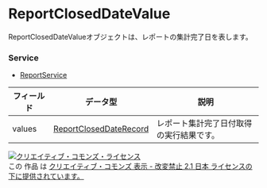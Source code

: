 # ReportClosedDateValue
ReportClosedDateValueオブジェクトは、レポートの集計完了日を表します。
### Service
+ [ReportService](../services/ReportService.md)

| フィールド | データ型 | 説明 | 
|---|---|---|
|values| <a href="./ReportClosedDateRecord.md"><span>ReportClosedDateRecord</span></a>|レポート集計完了日付取得の実行結果です。 |
<a rel="license" href="http://creativecommons.org/licenses/by-nd/2.1/jp/"><img alt="クリエイティブ・コモンズ・ライセンス" style="border-width:0" src="https://i.creativecommons.org/l/by-nd/2.1/jp/88x31.png" /></a><br />この 作品 は <a rel="license" href="http://creativecommons.org/licenses/by-nd/2.1/jp/">クリエイティブ・コモンズ 表示 - 改変禁止 2.1 日本 ライセンスの下に提供されています。</a>
